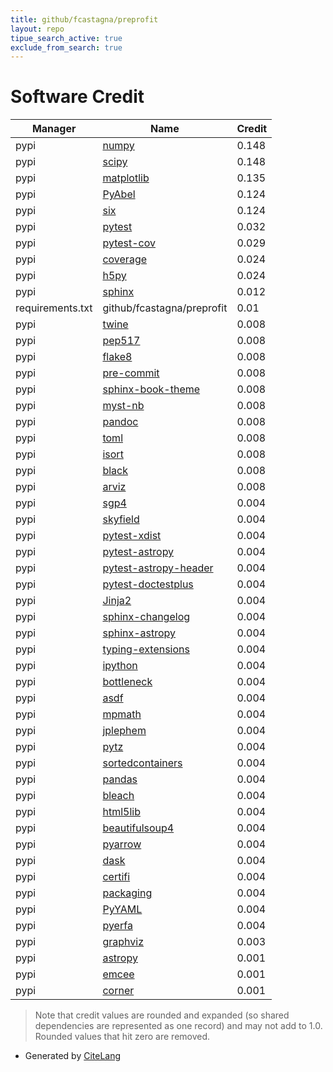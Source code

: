 ```yaml
---
title: github/fcastagna/preprofit
layout: repo
tipue_search_active: true
exclude_from_search: true
---
```

# Software Credit

|Manager|Name|Credit|
|-------|----|------|
|pypi|[numpy](https://www.numpy.org)|0.148|
|pypi|[scipy](https://www.scipy.org)|0.148|
|pypi|[matplotlib](https://matplotlib.org)|0.135|
|pypi|[PyAbel](https://github.com/PyAbel/PyAbel)|0.124|
|pypi|[six](https://github.com/benjaminp/six)|0.124|
|pypi|[pytest](https://pypi.org/project/pytest)|0.032|
|pypi|[pytest-cov](https://pypi.org/project/pytest-cov)|0.029|
|pypi|[coverage](https://github.com/nedbat/coveragepy)|0.024|
|pypi|[h5py](https://pypi.org/project/h5py)|0.024|
|pypi|[sphinx](https://pypi.org/project/sphinx)|0.012|
|requirements.txt|github/fcastagna/preprofit|0.01|
|pypi|[twine](https://pypi.org/project/twine)|0.008|
|pypi|[pep517](https://pypi.org/project/pep517)|0.008|
|pypi|[flake8](https://pypi.org/project/flake8)|0.008|
|pypi|[pre-commit](https://pypi.org/project/pre-commit)|0.008|
|pypi|[sphinx-book-theme](https://pypi.org/project/sphinx-book-theme)|0.008|
|pypi|[myst-nb](https://pypi.org/project/myst-nb)|0.008|
|pypi|[pandoc](https://pypi.org/project/pandoc)|0.008|
|pypi|[toml](https://pypi.org/project/toml)|0.008|
|pypi|[isort](https://pypi.org/project/isort)|0.008|
|pypi|[black](https://pypi.org/project/black)|0.008|
|pypi|[arviz](https://pypi.org/project/arviz)|0.008|
|pypi|[sgp4](https://github.com/brandon-rhodes/python-sgp4)|0.004|
|pypi|[skyfield](http://github.com/brandon-rhodes/python-skyfield/)|0.004|
|pypi|[pytest-xdist](https://github.com/pytest-dev/pytest-xdist)|0.004|
|pypi|[pytest-astropy](https://pypi.org/project/pytest-astropy)|0.004|
|pypi|[pytest-astropy-header](https://pypi.org/project/pytest-astropy-header)|0.004|
|pypi|[pytest-doctestplus](https://pypi.org/project/pytest-doctestplus)|0.004|
|pypi|[Jinja2](https://pypi.org/project/Jinja2)|0.004|
|pypi|[sphinx-changelog](https://pypi.org/project/sphinx-changelog)|0.004|
|pypi|[sphinx-astropy](https://pypi.org/project/sphinx-astropy)|0.004|
|pypi|[typing-extensions](https://pypi.org/project/typing-extensions)|0.004|
|pypi|[ipython](https://pypi.org/project/ipython)|0.004|
|pypi|[bottleneck](https://pypi.org/project/bottleneck)|0.004|
|pypi|[asdf](https://pypi.org/project/asdf)|0.004|
|pypi|[mpmath](https://pypi.org/project/mpmath)|0.004|
|pypi|[jplephem](https://pypi.org/project/jplephem)|0.004|
|pypi|[pytz](https://pypi.org/project/pytz)|0.004|
|pypi|[sortedcontainers](https://pypi.org/project/sortedcontainers)|0.004|
|pypi|[pandas](https://pypi.org/project/pandas)|0.004|
|pypi|[bleach](https://pypi.org/project/bleach)|0.004|
|pypi|[html5lib](https://pypi.org/project/html5lib)|0.004|
|pypi|[beautifulsoup4](https://pypi.org/project/beautifulsoup4)|0.004|
|pypi|[pyarrow](https://pypi.org/project/pyarrow)|0.004|
|pypi|[dask](https://pypi.org/project/dask)|0.004|
|pypi|[certifi](https://pypi.org/project/certifi)|0.004|
|pypi|[packaging](https://pypi.org/project/packaging)|0.004|
|pypi|[PyYAML](https://pypi.org/project/PyYAML)|0.004|
|pypi|[pyerfa](https://pypi.org/project/pyerfa)|0.004|
|pypi|[graphviz](https://pypi.org/project/graphviz)|0.003|
|pypi|[astropy](http://astropy.org)|0.001|
|pypi|[emcee](https://emcee.readthedocs.io)|0.001|
|pypi|[corner](https://corner.readthedocs.io)|0.001|


> Note that credit values are rounded and expanded (so shared dependencies are represented as one record) and may not add to 1.0. Rounded values that hit zero are removed.


- Generated by [CiteLang](https://github.com/vsoch/citelang)
